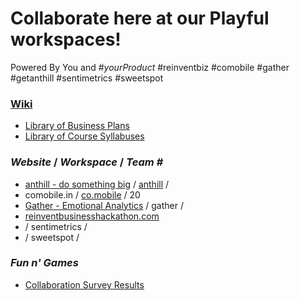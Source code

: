 # Collaborate here at our Playful workspaces!
 Powered By You and #*yourProduct*
 #reinventbiz #comobile #gather #getanthill #sentimetrics #sweetspot

### [Wiki](https://github.com/comobile/reinventbiz/wiki)
* [Library of Business Plans](https://github.com/comobile/reinventbiz/wiki/Library-of-Business-Plans)
* [Library of Course Syllabuses](https://github.com/comobile/reinventbiz/wiki/Library-of-Course-Syllabuses)

### *Website* / *Workspace* / *Team #*
* [anthill - do something big](http://getanthill.com) / [anthill](https://github.com/defsan/anthill) /
* comobile.in / [co.mobile](https://github.com/comobile/reinventbiz/tree/master/co.mobile) / 20
* [Gather - Emotional Analytics](http://dribbble.com/shots/598371-Gather-Emotional-Analytics) / gather /
* [reinventbusinesshackathon.com](http://reinventbusinesshackathon.com)
* / sentimetrics /
* / sweetspot /

### *Fun n' Games*
* [Collaboration Survey Results](https://github.com/comobile/reinventbiz/blob/master/Collaboration_Survey_Results.png)